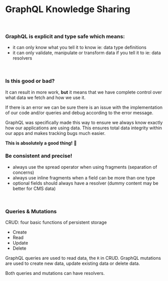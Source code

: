 # GraphQL Knowledge Sharing
<br>

### GraphQL is **explicit** and **type safe** which means:

- it can only know what you tell it to know ie: data type definitions
- it can only validate, manipulate or transform data if you tell it to ie: data resolvers
<br>

### Is this good or bad?

It can result in more work, **but** it means that we have complete control over
what data we fetch and how we use it.

If there is an error we can be sure there is an issue with the implementation of
our code and/or queries and debug according to the error message.

GraphQL was specifically made this way to ensure we always know exactly how our
applications are using data. This ensures total data integrity within our apps
and makes tracking bugs much easier.

**This is absolutely a good thing!** 🙂
<br>

### Be consistent and precise!

- always use the spread operator when using fragments (separation of concerns)
- always use inline fragments when a field can be more than one type
- optional fields should always have a resolver (dummy content may be better for CMS data)
<br>

### Queries & Mutations


CRUD: four basic functions of persistent storage
- Create
- Read
- Update
- Delete

GraphQL queries are used to read data, the `R` in CRUD.
GraphQL mutations are used to create new data, update existing data or delete data.

Both queries and mutations can have resolvers.
